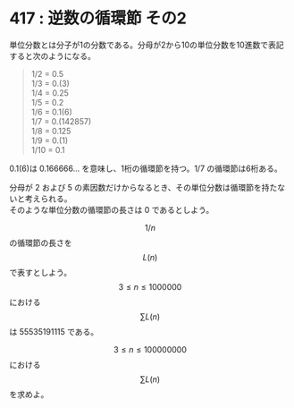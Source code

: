 # 417 : 逆数の循環節 その2

単位分数とは分子が1の分数である。分母が2から10の単位分数を10進数で表記すると次のようになる。

> 1/2 = 0.5\
> 1/3 = 0.(3)\
> 1/4 = 0.25\
> 1/5 = 0.2\
> 1/6 = 0.1(6)\
> 1/7 = 0.(142857)\
> 1/8 = 0.125\
> 1/9 = 0.(1)\
> 1/10 = 0.1

0.1(6)は 0.166666... を意味し、1桁の循環節を持つ。1/7 の循環節は6桁ある。

分母が 2 および 5 の素因数だけからなるとき、その単位分数は循環節を持たないと考えられる。\
そのような単位分数の循環節の長さは 0 であるとしよう。

$$1/n$$の循環節の長さを$$L(n)$$で表すとしよう。$$3 ≤ n ≤ 1 000 000$$における$$\sum L(n)$$は 55535191115 である。

$$3 ≤ n ≤ 100 000 000$$における$$\sum L(n)$$を求めよ。
